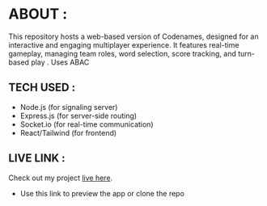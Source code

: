 # ABOUT :
This repository hosts a web-based version of Codenames, designed 
for an interactive and engaging multiplayer experience. It
features real-time gameplay, managing team roles, word selection, 
score tracking, and turn-based play . Uses ABAC 

## TECH USED :
- Node.js (for signaling server)
- Express.js (for server-side routing)
- Socket.io (for real-time communication)
- React/Tailwind (for frontend)

## LIVE LINK :
Check out my project [live here](https://codename-olive.vercel.app).
- Use this link to preview the app or clone the repo 

